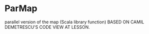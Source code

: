 # ParMap
parallel version of the map (Scala library function) BASED ON CAMIL DEMETRESCU'S CODE VIEW AT LESSON.
